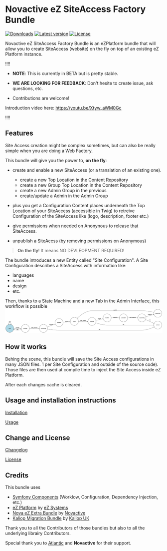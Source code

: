 # Novactive eZ SiteAccess Factory Bundle

[![Downloads](https://img.shields.io/packagist/dt/novactive/ezsiteaccessfactorybundle.svg?style=flat-square)](https://packagist.org/packages/novactive/ezseobundle)
[![Latest version](https://img.shields.io/github/release/Novactive/NovaeZSiteAccessFactoryBundle.svg?style=flat-square)](https://github.com/Novactive/NovaeZSiteAccessFactoryBundle/releases)
[![License](https://img.shields.io/packagist/l/novactive/ezsiteaccessfactorybundle.svg?style=flat-square)](LICENSE)

Novactive eZ SiteAccess Factory Bundle is an eZPlatform bundle that will allow you to create SiteAccess (website) on 
the fly on top of an existing eZ Platform instance.


!!!!

- **NOTE**: This is currently in BETA but is pretty stable.
- **WE ARE LOOKING FOR FEEDBACK**: Don't hesite to create issue, ask questions, etc.

- Contributions are welcome!

Introduction video here: https://youtu.be/Xtyw_aWM0Gc

!!!!


## Features

Site Access creation might be complex sometimes, but can also be really simple when you are doing a Web Factory.

This bundle will give you the power to, **on the fly**:

- create and enable a new SiteAccess (or a translation of an existing one).
    -  create a new Top Location in the Content Repository
    -  create a new Group Top Location in the Content Repository
    -  create a new Admin Group in the previous
    -  create/update a Admin in the Admin Group
    
- plus you get a Configuration Content places underneath the Top Location of your SiteAccess (accessible in Twig) to 
  retreive Configuration of the SiteAccess like (logo, description, footer etc.)    
        
- give permissions when needed on Anonynous to release that SiteAccess.
- unpublish a SiteAccss (by removing permissions on Anonymous)

> **On the fly**! It means NO DEVLEOPMENT REQUIRED!
 
The bundle introduces a new Entity called  "Site Configuration". A Site Configuration describes a SiteAccess with 
information like:
- languages
- name
- design
- etc.

Then, thanks to a State Machine and a new Tab in the Admin Interface, this workflow is possible
![Site Configuration Workflow](documentation/export/site_configuration.png "Site Configuration Workflow")


## How it works

Behing the scene, this bundle will save the Site Access configurations in many JSON files. 1 per Site Configuration and 
outside of the source code). Those files are then used at compile time to inject the Site Access inside eZ Platform.

After each changes cache is cleared.

## Usage and installation instructions

[Installation](documentation/INSTALL.md)

[Usage](documentation/USAGE.md)

Change and License
------------------

[Changelog](documentation/CHANGELOG.md)

[License](LICENSE)

Credits
-------

This bundle uses

- [Symfony Components](https://symfony.com) (Worklow, Configuration, Dependency Injection, etc.)
- [eZ Platform](https://ezplatform.com) by [eZ Systems](https://ez.no)
- [Nova eZ Extra Bundle](https://github.com/Novactive/NovaeZExtraBundle) by [Novactive](https://www.novactive.us)
- [Kaliop Migration Bundle](https://github.com/kaliop-uk/ezmigrationbundle) by [Kaliop UK](https://www.kaliop.co.uk/)

Thank you to all the Contributors of those bundles but also to all the underlying librairy Contributors.

Special thank you to [Atlantic](https://atlantic.fr) and **Novactive** for their support.
